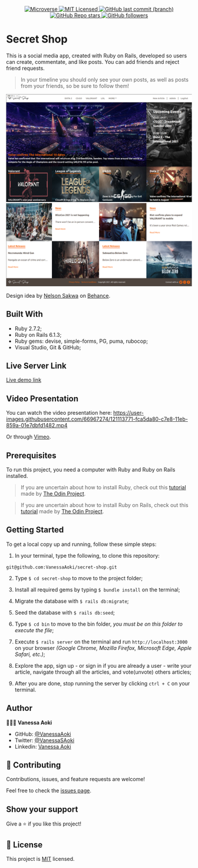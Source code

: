 <p align="center">
  <a href="https://www.microverse.org/">
    <img alt="Microverse" src="https://img.shields.io/badge/-Microverse-blueviolet?style=flat-square">
  </a>
  <a href="https://github.com/VanessaAoki/ror-social-scaffold/blob/main/LICENSE">
    <img alt="MIT Licensed" src="https://img.shields.io/github/license/VanessaAoki/secret-shop?style=flat-square">
  </a>
  <a href="https://github.com/VanessaAoki/secret-shop">
    <img alt="GitHub last commit (branch)" src="https://img.shields.io/github/last-commit/VanessaAoki/secret-shop/development?color=blue&style=flat-square">
  </a>
  <a href="https://github.com/VanessaAoki/secret-shop">
    <img alt="GitHub Repo stars" src="https://img.shields.io/github/stars/VanessaAoki/secret-shop?color=pink&label=%E2%98%85%20stars%20&style=flat-square">
  </a>
  <a href="https://github.com/VanessaAoki">
    <img alt="GitHub followers" src="https://img.shields.io/github/followers/VanessaAoki?color=yellow&logo=github&style=flat-square">
  </a>
</p>

# Secret Shop
This is a social media app, created with Ruby on Rails, developed so users can create, commentate, and like posts.
You can add friends and reject friend requests.
> In your timeline you should only see your own posts, as well as posts from your friends, so be sure to follow them! 

![screenshot](./app/assets/images/screenshot.png)
![screenshot](./app/assets/images/screenshot2.png)

Design idea by [Nelson Sakwa](https://www.behance.net/sakwadesignstudio) on [Behance](https://www.behance.net/gallery/14554909/liFEsTlye-Mobile-version).

## Built With

- Ruby 2.7.2;
- Ruby on Rails 6.1.3;
- Ruby gems: devise, simple-forms, PG, puma, rubocop;
- Visual Studio, Git & GitHub;

## Live Server Link
[Live demo link](https://secret-shop.herokuapp.com/)

## Video Presentation
You can watch the video presentation here:
https://user-images.githubusercontent.com/66967274/121113771-fca5da80-c7e8-11eb-859a-01e7dbfd1482.mp4

Or through [Vimeo](https://vimeo.com/560232553).

## Prerequisites
To run this project, you need a computer with Ruby and Ruby on Rails installed.

> If you are uncertain about how to install Ruby, check out this [tutorial](https://www.theodinproject.com/courses/ruby-programming/lessons/installing-ruby-ruby-programming) made by [The Odin Project](https://www.theodinproject.com/about).

> If you are uncertain about how to install Ruby on Rails, check out this [tutorial](https://www.theodinproject.com/paths/full-stack-ruby-on-rails/courses/ruby-on-rails/lessons/your-first-rails-application-ruby-on-rails) made by [The Odin Project](https://www.theodinproject.com/about).

## Getting Started

To get a local copy up and running, follow these simple steps:

1. In your terminal, type the following, to clone this repository:
```
git@github.com:VanessaAoki/secret-shop.git
```

2. Type  `$ cd secret-shop` to move to the project folder;

3. Install all required gems by typing `$ bundle install` on the terminal;

4. Migrate the database with `$ rails db:migrate`;

5. Seed the database with `$ rails db:seed`;

6. Type `$ cd bin` to move to the bin folder, *you must be on this folder to execute the file*;

7. Execute `$ rails server` on the terminal and run `http://localhost:3000` on your browser *(Google Chrome, Mozilla Firefox, Microsoft Edge, Apple Safari, etc.)*;

8. Explore the app, sign up - or sign in if you are already a user - write your article, navigate through all the articles, and vote(unvote) others articles;

9. After you are done, stop running the server by clicking `ctrl + C` on your terminal.

## Author

👩🏼‍💻 **Vanessa Aoki**

- GitHub: [@VanessaAoki](https://github.com/VanessaAoki)
- Twitter: [@VanessaSAoki](https://twitter.com/VanessaSAoki)
- Linkedin: [Vanessa Aoki](https://www.linkedin.com/in/vanessasaoki/)

## 🤝 Contributing

Contributions, issues, and feature requests are welcome!

Feel free to check the [issues page](https://github.com/microverseinc/ror-social-scaffold/issues).

## Show your support

Give a ⭐️ if you like this project!

## 📝 License

This project is [MIT](./LICENSE) licensed.

